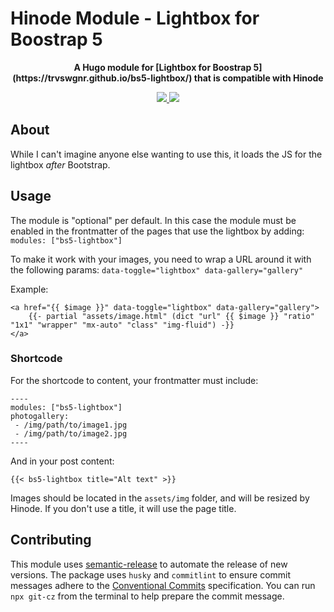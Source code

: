 # Hinode Module - Lightbox for Boostrap 5

<!-- Tagline -->
<p align="center">
    <b>A Hugo module for [Lightbox for Boostrap 5](https://trvswgnr.github.io/bs5-lightbox/) that is compatible with Hinode</b>
    <br />
</p>

<!-- Badges -->
<p align="center">
    <a href="https://gohugo.io" alt="Hugo website">
        <img src="https://img.shields.io/badge/generator-hugo-brightgreen">
    </a>
    <a href="https://gethinode.com" alt="Hinode theme">
        <img src="https://img.shields.io/badge/theme-hinode-blue">
    </a>
</p>

## About

While I can't imagine anyone else wanting to use this, it loads the JS for the lightbox _after_ Bootstrap.

## Usage

The module is "optional" per default. In this case the module must be enabled in the frontmatter of the pages that use the lightbox by adding: `modules: ["bs5-lightbox"]`

To make it work with your images, you need to wrap a URL around it with the following params: `data-toggle="lightbox" data-gallery="gallery"`

Example:

```
<a href="{{ $image }}" data-toggle="lightbox" data-gallery="gallery">
    {{- partial "assets/image.html" (dict "url" {{ $image }} "ratio" "1x1" "wrapper" "mx-auto" "class" "img-fluid") -}}
</a>
```

### Shortcode

For the shortcode to content, your frontmatter must include:
```
----
modules: ["bs5-lightbox"]
photogallery:
 - /img/path/to/image1.jpg
 - /img/path/to/image2.jpg
----
```

And in your post content:

`{{< bs5-lightbox title="Alt text" >}}`

Images should be located in the `assets/img` folder, and will be resized by Hinode. If you don't use a title, it will use the page title.

## Contributing

This module uses [semantic-release][semantic-release] to automate the release of new versions. The package uses `husky` and `commitlint` to ensure commit messages adhere to the [Conventional Commits][conventionalcommits] specification. You can run `npx git-cz` from the terminal to help prepare the commit message.

<!-- ## Configuration

This module supports the following parameters (see the section `params.modules` in `config.toml`):

| Setting                   | Default | Description |
|---------------------------|---------|-------------| -->

<!-- MARKDOWN LINKS -->
[hugo]: https://gohugo.io
[hinode_docs]: https://gethinode.com
<!-- [module]: https://example.com -->
[repository]: https://github.com/gethinode/hinode.git
[repository_template]: https://github.com/gethinode/template.git
[conventionalcommits]: https://www.conventionalcommits.org
[husky]: https://typicode.github.io/husky/
[semantic-release]: https://semantic-release.gitbook.io/
